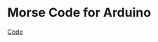 # Morse Code for Arduino

[Code](https://github.com/AlbanezFelipe/morse-code-arduino/blob/master/morse-code.ino)
